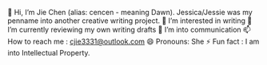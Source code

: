 👋 Hi, I’m Jie Chen (alias: cencen - meaning Dawn). 
Jessica/Jessie was my penname into another creative writing project.
👀 I’m interested in writing
🌱 I’m currently reviewing my own writing drafts
💞️ I’m into communication
📫 How to reach me : cjie3331@outlook.com
😄 Pronouns: She
⚡ Fun fact : I am into Intellectual Property.

<!---
lupae-cledevon/lupae-cledevon is a ✨ special ✨ repository because its `README.md` (this file) appears on your GitHub profile.
You can click the Preview link to take a look at your changes.
--->
